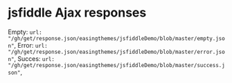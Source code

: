 # jsfiddle Ajax responses

Empty:
```url: "/gh/get/response.json/easingthemes/jsfiddleDemo/blob/master/empty.json"```,
Error:
```url: "/gh/get/response.json/easingthemes/jsfiddleDemo/blob/master/error.json"```,
Succes:
```url: "/gh/get/response.json/easingthemes/jsfiddleDemo/blob/master/success.json"```,
